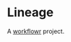 # Lineage

A [workflowr][] project.

[workflowr]: https://github.com/workflowr/workflowr
"# lineage" 
